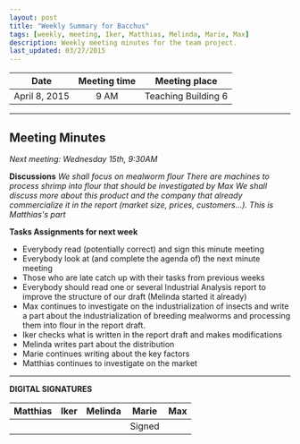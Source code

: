 ```yaml
---
layout: post
title: "Weekly Summary for Bacchus"
tags: [weekly, meeting, Iker, Matthias, Melinda, Marie, Max]
description: Weekly meeting minutes for the team project.
last_updated: 03/27/2015
---
```


|**Date** |**Meeting time**|**Meeting place**
| ------------- |:----------------:|:-------:
|April 8, 2015| 9 AM | Teaching Building 6


----------


Meeting Minutes
------
*Next meeting:  Wednesday 15th, 9:30AM*

**Discussions**
*We shall focus on mealworm flour*
*There are machines to process shrimp into flour that should be investigated by Max*
*We shall discuss more about this product and the company that already commercialize it in the report (market size, prices, customers...). This is Matthias's part*

**Tasks Assignments for next week**
* Everybody read (potentially correct) and sign this minute meeting
* Everybody look at (and complete the agenda of) the next minute meeting
* Those who are late catch up with their tasks from previous weeks
* Everybody should read one or several Industrial Analysis report to improve the structure of our draft (Melinda started it already)
* Max continues to investigate on the industrialization of insects and write a part about the industrialization of breeding mealworms and processing them into flour in the report draft.
* Iker checks what is written in the report draft and makes modifications
* Melinda writes part about the distribution
* Marie continues writing about the key factors
* Matthias continues to investigate on the market
----------

**DIGITAL SIGNATURES**

|**Matthias** |**Iker**|**Melinda**|**Marie**|**Max**|
|----------------|----------------|----------------|----------------|----------------|
| | | |Signed | |
